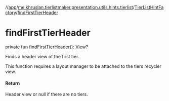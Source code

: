 //[app](../../../index.md)/[me.khruslan.tierlistmaker.presentation.utils.hints.tierlist](../index.md)/[TierListHintFactory](index.md)/[findFirstTierHeader](find-first-tier-header.md)

# findFirstTierHeader

private fun [findFirstTierHeader](find-first-tier-header.md)(): [View](https://developer.android.com/reference/kotlin/android/view/View.html)?

Finds a header view of the first tier.

This function requires a layout manager to be attached to the tiers recycler view.

#### Return

Header view or null if there are no tiers.
